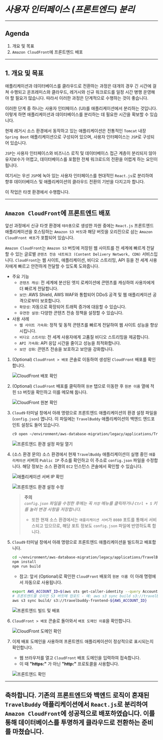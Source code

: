 # ***사용자 인터페이스 (프론트엔드) 분리***

---

## Agenda
1. 개요 및 목표
2. ```Amazon CloudFront```에 프론트엔드 배포

---

## **1. 개요 및 목표**

애플리케이션과 데이터베이스를 클라우드로 전환하는 과정은 대개의 경우 긴 시간에 걸쳐 수행되고 온프레미스와 클라우드, 레거시와 신규 워크로드를 일정 시간 병행 운영해야 할 필요가 많습니다. 따라서 이러한 과정은 단계적으로 수행하는 것이 좋습니다.

이러한 단계 중 하나는 사용자 인터페이스 (UI)를 애플리케이션에서 분리하는 것입니다. 이렇게 하면 애플리케이션과 데이터베이스를 분리하는 데 필요한 시간을 확보할 수 있습니다.

현재 레거시 소스 환경에서 동작하고 있는 애플리케이션은 전통적인 ```Tomcat``` 내장 ```Spring Boot``` 애플리케이션으로 구성되어 있으며, 사용자 인터페이스는 ```JSP```로 구성되어 있습니다.

```JSP```는 사용자 인터페이스와 비즈니스 로직 및 데이터베이스 접근 계층이 분리되지 않아 유지보수가 어렵고, 데이터베이스를 포함한 전체 워크로드의 전환을 어렵게 하는 요인이 됩니다.

여기서는 우선 ```JSP```에 녹아 있는 사용자 인터페이스를 현대적인 ```React.js```로 분리하여 향후 데이터베이스 및 애플리케이션의 클라우드 전환의 기반을 다지고자 합니다.

이 작업은 타겟 환경에서 수행합니다.

---

## ```Amazon CloudFront```에 프론트엔드 배포

앞선 과정에서 신규 타겟 환경에 ```테라폼```으로 생성한 자원 중에는 ```React.js``` 프론트엔드 애플리케이션을 호스팅하는 ```Amazon S3 버킷```과 해당 버킷을 오리진으로 삼는 ```Amazon CloudFront 배포```가 포함되어 있습니다.

```Amazon CloudFront```는 ```Amazon S3``` 버킷에 저장된 웹 사이트를 전 세계에 빠르게 전달할 수 있는 글로벌 ```콘텐츠 전송 네트워크 (Content Delivery Network, CDN)``` 서비스입니다. ```CloudFront```는 웹 사이트, 애플리케이션, 비디오 스트리밍, API 등을 전 세계 사용자에게 빠르고 안전하게 전달할 수 있도록 도와줍니다.

* 주요 기능
  * `콘텐츠 캐싱`: 전 세계에 분산된 엣지 로케이션에 콘텐츠를 캐싱하여 사용자에게 더 빠르게 전달합니다.
  * `보안`: AWS Shield, AWS WAF와 통합되어 DDoS 공격 및 웹 애플리케이션 공격으로부터 보호합니다.
  * `확장성`: 자동으로 확장되어 트래픽 증가에 대응할 수 있습니다.
  * `유연한 설정`: 다양한 콘텐츠 전송 정책을 설정할 수 있습니다.
* 사용 사례
  * `웹 사이트 가속화`: 정적 및 동적 콘텐츠를 빠르게 전달하여 웹 사이트 성능을 향상시킵니다.
  * `비디오 스트리밍`: 전 세계 사용자에게 고품질 비디오 스트리밍을 제공합니다.
  * `API 가속화`: API 응답 시간을 줄이고 성능을 최적화합니다.
  * `보안 강화`: 콘텐츠 전송을 보호하고 보안을 강화합니다.

1. (Optional) ```CloudFront > 배포``` 콘솔로 이동하여 생성된 ```CloudFront``` 배포를 확인합니다.

    ![CloudFront 배포 확인](../../images/cloudfront-distribution.png)

2. (Optional) ```CloudFront``` 배포를 클릭하여 ```원본``` 탭으로 이동한 후 ```원본 이름``` 열에 적힌 ```S3``` 버킷을 확인하고 이를 메모해 둡니다.

    ![CloudFront 원본 확인](../../images/cloudfront-origin.png)

3. ```Cloud9``` 터미널 창에서 아래 명령으로 프론트엔드 애플리케이션의 환경 설정 파일을 (```config.json```) 엽니다. 이 파일에는 ```TravelBuddy``` 애플리케이션의 백엔드 엔드포인트 설정도 들어 있습니다.

    ```bash
    c9 open ~/environment/aws-database-migration/legacy/applications/TravelBuddy/ui/src/config.json
    ```

    ![프론트엔드 환경 설정 파일 열기](../../images/frontend-config-open.png)

4. (소스 환경 문의) 소스 환경에서 현재 ```TravelBuddy``` 애플리케이션이 실행 중인 ```애플리케이션``` 서버의 ```Public IP``` 주소를 확인하고 이 주소로 ```config.json``` 파일을 수정합니다. 해당 정보는 소스 환경의 ```EC2``` 인스턴스 콘솔에서 확인할 수 있습니다.

    ![애플리케이션 서버 IP 확인](../../images/source-application-server-ip.png)

    ![프론트엔드 환경 설정 수정](../../images/frontend-config-edit.png)

    > **주의**<br>
    > *```config.json``` 파일을 수정한 후에는 꼭 ```저장``` 메뉴를 클릭하거나 ```Ctrl + S``` 키를 눌러 변경 사항을 저장합니다.*
    > * 또한 현재 소스 환경에서는 ```애플리케이션 서버```가 ```8080``` 포트를 통해서 서비스되고 있으므로, 해당 포트 정보도 ```config.json``` 파일에 반영하도록 합니다. 

5. ```Cloud9``` 터미널 창에서 아래 명령으로 프론트엔드 애플리케이션을 빌드하고 배포합니다. 

    ```bash
    cd ~/environment/aws-database-migration/legacy/applications/TravelBuddy/ui
    npm install
    npm run build
    ```

    * 참고: 앞서 (Optional)로 확인한 ```CloudFront``` 배포의 ```원본 이름 ```이 아래 명령에서 자동으로 사용됩니다.
        
    ```bash
    export AWS_ACCOUNT_ID=$(aws sts get-caller-identity --query Account --output=text) && echo $AWS_ACCOUNT_ID
    # 프론트엔드를 오리진 S3 버킷에 업로드 - 예: aws s3 sync build s3://travelbuddy-frontend-537682470830
    aws s3 sync build/ s3://travelbuddy-frontend-${AWS_ACCOUNT_ID}
    ```

    ![프론트엔드 빌드 및 배포](../../images/frontend-build-deploy.png)

6. ```CloudFront > 배포``` 콘솔로 돌아와서 ```배포 도메인 이름```을 확인합니다.

    ![CloudFront 도메인 확인](../../images/cloudfront-domain.png)

7. 이제 배포 도메인을 사용하여 프론트엔드 애플리케이션이 정상적으로 표시되는지 확인합니다.
    * 웹 브라우저를 열고 ```CloudFront``` 배포 도메인을 입력하여 접속합니다.
    * 이 때 **"https:"** 가 아닌 **"http:"** 프로토콜을 사용합니다.

    ![프론트엔드 확인](../../images/frontend-verify.png)

---

## 축하합니다. 기존의 프론트엔드와 백엔드 로직이 혼재된 ```TravelBuddy``` 애플리케이션에서 ```React.js```로 분리하여 ```Amazon CloudFront```에 성공적으로 배포하였습니다. 이를 통해 데이터베이스를 투명하게 클라우드로 전환하는 준비를 마쳤습니다.

